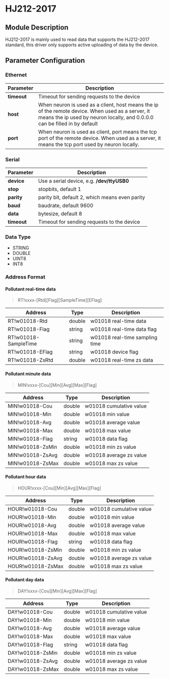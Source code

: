 # HJ212-2017

## Module Description

HJ212-2017 is mainly used to read data that supports the HJ212-2017 standard, this driver only supports active uploading of data by the device.

## Parameter Configuration

### Ethernet

| Parameter   | Description                                  |
| ----------- | -------------------------------------------- |
| **timeout** | Timeout for sending requests to the device             |
| **host**    | When neuron is used as a client, host means the ip of the remote device. When used as a server, it means the ip used by neuron locally, and 0.0.0.0 can be filled in by default |
| **port**    | When neuron is used as client, port means the tcp port of the remote device. When used as a server, it means the tcp port used by neuron locally. |

### Serial

| Parameter   | Description                      |
| ----------- | -------------------------------- |
| **device**    | Use a serial device, e.g. **/dev/ttyUSB0**          |
| **stop**      | stopbits, default 1                                 |
| **parity**    | parity bit, default 2, which means even parity      |
| **baud**      | baudrate, default 9600                              |
| **data**      | bytesize, default 8                                 |
| **timeout**   | Timeout for sending requests to the device        |

### Data Type

* STRING
* DOUBLE
* UINT8
* INT8

### Address Format

#### Pollutant real-time data

> RT!xxxx-[Rtd\][Flag\][SampleTime\][EFlag]

| Address              | Type   | Description                    |
| -------------------- | ------ | ------------------------------ |
| RT!w01018-Rtd        | double | w01018 real-time data          |
| RT!w01018-Flag       | string | w01018 real-time data flag     |
| RT!w01018-SampleTime | string | w01018 real-time sampling time |
| RT!w01018-EFlag      | string | w01018 device flag             |
| RT!w01018-ZsRtd      | double | w01018 real-time zs data       |

#### Pollutant minute data

> MIN!xxxx-[Cou\][Min\][Avg\][Max\][Flag]

| Address          | Type   | Description             |
| ---------------- | ------ | ----------------------- |
| MIN!w01018-Cou   | double | w01018 cumulative value |
| MIN!w01018-Min   | double | w01018 min value        |
| MIN!w01018-Avg   | double | w01018 average value    |
| MIN!w01018-Max   | double | w01018 max value        |
| MIN!w01018-Flag  | string | w01018 data flag        |
| MIN!w01018-ZsMin | double | w01018 min zs value     |
| MIN!w01018-ZsAvg | double | w01018 average zs value |
| MIN!w01018-ZsMax | double | w01018 max zs value     |

#### Pollutant hour data

> HOUR!xxxx-[Cou\][Min\][Avg\][Max\][Flag]

| Address           | Type   | Description             |
| ----------------- | ------ | ----------------------- |
| HOUR!w01018-Cou   | double | w01018 cumulative value |
| HOUR!w01018-Min   | double | w01018 min value        |
| HOUR!w01018-Avg   | double | w01018 average value    |
| HOUR!w01018-Max   | double | w01018 max value        |
| HOUR!w01018-Flag  | string | w01018 data flag        |
| HOUR!w01018-ZsMin | double | w01018 min zs value     |
| HOUR!w01018-ZsAvg | double | w01018 average zs value |
| HOUR!w01018-ZsMax | double | w01018 max zs value     |

#### Pollutant day data

> DAY!xxxx-[Cou\][Min\][Avg\][Max\][Flag]

| Address          | Type   | Description             |
| ---------------- | ------ | ----------------------- |
| DAY!w01018-Cou   | double | w01018 cumulative value |
| DAY!w01018-Min   | double | w01018 min value        |
| DAY!w01018-Avg   | double | w01018 average value    |
| DAY!w01018-Max   | double | w01018 max value        |
| DAY!w01018-Flag  | string | w01018 data flag        |
| DAY!w01018-ZsMin | double | w01018 min zs value     |
| DAY!w01018-ZsAvg | double | w01018 average zs value |
| DAY!w01018-ZsMax | double | w01018 max zs value     |
